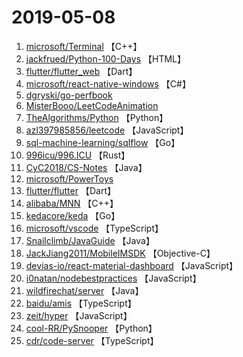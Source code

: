 # 2019-05-08

1. [microsoft/Terminal](https://github.com/microsoft/Terminal) 【C++】
2. [jackfrued/Python-100-Days](https://github.com/jackfrued/Python-100-Days) 【HTML】
3. [flutter/flutter_web](https://github.com/flutter/flutter_web) 【Dart】
4. [microsoft/react-native-windows](https://github.com/microsoft/react-native-windows) 【C#】
5. [dgryski/go-perfbook](https://github.com/dgryski/go-perfbook) 
6. [MisterBooo/LeetCodeAnimation](https://github.com/MisterBooo/LeetCodeAnimation) 
7. [TheAlgorithms/Python](https://github.com/TheAlgorithms/Python) 【Python】
8. [azl397985856/leetcode](https://github.com/azl397985856/leetcode) 【JavaScript】
9. [sql-machine-learning/sqlflow](https://github.com/sql-machine-learning/sqlflow) 【Go】
10. [996icu/996.ICU](https://github.com/996icu/996.ICU) 【Rust】
11. [CyC2018/CS-Notes](https://github.com/CyC2018/CS-Notes) 【Java】
12. [microsoft/PowerToys](https://github.com/microsoft/PowerToys) 
13. [flutter/flutter](https://github.com/flutter/flutter) 【Dart】
14. [alibaba/MNN](https://github.com/alibaba/MNN) 【C++】
15. [kedacore/keda](https://github.com/kedacore/keda) 【Go】
16. [microsoft/vscode](https://github.com/microsoft/vscode) 【TypeScript】
17. [Snailclimb/JavaGuide](https://github.com/Snailclimb/JavaGuide) 【Java】
18. [JackJiang2011/MobileIMSDK](https://github.com/JackJiang2011/MobileIMSDK) 【Objective-C】
19. [devias-io/react-material-dashboard](https://github.com/devias-io/react-material-dashboard) 【JavaScript】
20. [i0natan/nodebestpractices](https://github.com/i0natan/nodebestpractices) 【JavaScript】
21. [wildfirechat/server](https://github.com/wildfirechat/server) 【Java】
22. [baidu/amis](https://github.com/baidu/amis) 【TypeScript】
23. [zeit/hyper](https://github.com/zeit/hyper) 【JavaScript】
24. [cool-RR/PySnooper](https://github.com/cool-RR/PySnooper) 【Python】
25. [cdr/code-server](https://github.com/cdr/code-server) 【TypeScript】
